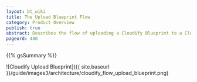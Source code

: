 ```yaml
---
layout: bt_wiki
title: The Upload Blueprint Flow
category: Product Overview
publish: true
abstract: Describes the flow of uploading a Cloudify Blueprint to a Cloudify Management Environment
pageord: 400
---
```

{{% gsSummary %}}

![Cloudify Upload Blueprint]({{ site.baseurl }}/guide/images3/architecture/cloudify_flow_upload_blueprint.png)
